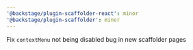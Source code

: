 ```yaml
---
'@backstage/plugin-scaffolder-react': minor
'@backstage/plugin-scaffolder': minor
---
```


Fix `contextMenu` not being disabled bug in new scaffolder pages
